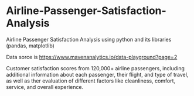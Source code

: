 # Airline-Passenger-Satisfaction-Analysis
Airline Passenger Satisfaction Analysis using python and its libraries (pandas, matplotlib)

Data sorce is https://www.mavenanalytics.io/data-playground?page=2

Customer satisfaction scores from 120,000+ airline passengers, including additional information about each passenger, their flight, and type of travel, as well as ther evaluation of different factors like cleanliness, comfort, service, and overall experience.
